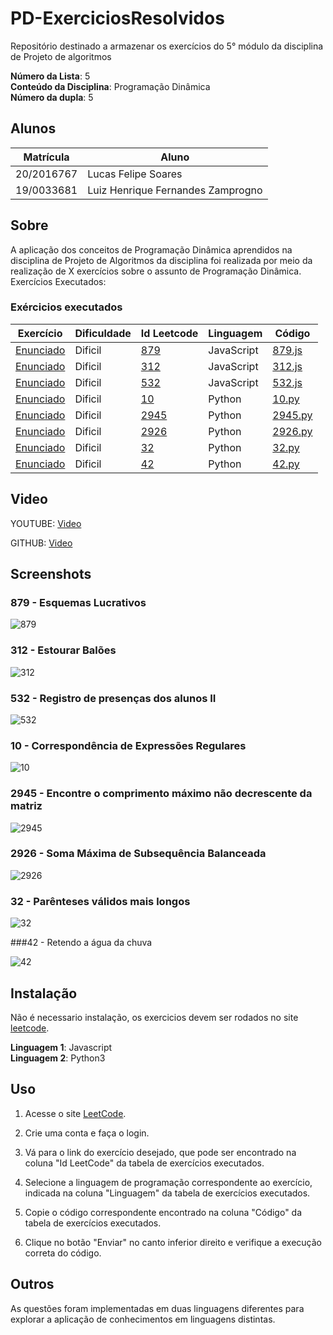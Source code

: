 # PD-ExerciciosResolvidos
Repositório destinado a armazenar os exercícios do 5° módulo da disciplina de Projeto de algoritmos


**Número da Lista**: 5<br>
**Conteúdo da Disciplina**: Programação Dinâmica<br>
**Número da dupla**: 5<br>

## Alunos
|Matrícula | Aluno |
| -- | -- |
| 20/2016767  | Lucas Felipe Soares |
| 19/0033681  | Luiz Henrique Fernandes Zamprogno |

## Sobre 

A aplicação dos conceitos de Programação Dinâmica aprendidos na disciplina de Projeto de Algoritmos da disciplina foi realizada por meio da realização de X exercícios sobre o assunto de Programação Dinâmica. Exercícios Executados:

### Exércicios executados

| Exercício | Dificuldade | Id Leetcode | Linguagem | Código |
| -- | -- | -- | -- | -- |
| [Enunciado ](https://github.com/projeto-de-algoritmos/PD-ExerciciosResolvidos/blob/main/images/879-enunciado.pdf) | Dificil | [879](https://leetcode.com/problems/profitable-schemes/description/) | JavaScript| [879.js](https://github.com/projeto-de-algoritmos/PD-ExerciciosResolvidos/blob/main/879-esquemasLucrativos.js) |
| [Enunciado ](https://github.com/projeto-de-algoritmos/PD-ExerciciosResolvidos/blob/main/images/312-enunciado.pdf) | Dificil | [312](https://leetcode.com/problems/burst-balloons/description/) | JavaScript| [312.js](https://github.com/projeto-de-algoritmos/PD-ExerciciosResolvidos/blob/main/312-estourarBaloes.js) |
| [Enunciado ](https://github.com/projeto-de-algoritmos/PD-ExerciciosResolvidos/blob/main/images/532-Tentativa.png) | Dificil | [532](https://leetcode.com/problems/student-attendance-record-ii/description/) | JavaScript| [532.js](https://github.com/projeto-de-algoritmos/PD-ExerciciosResolvidos/blob/main/532-registroPresencaAluno.js) |
| [Enunciado ](https://github.com/projeto-de-algoritmos/PD-ExerciciosResolvidos/blob/main/images/10-enunciado.pdf) | Dificil | [10](https://leetcode.com/problems/regular-expression-matching/) | Python| [10.py](https://github.com/projeto-de-algoritmos/PD-ExerciciosResolvidos/blob/main/10.py) |
| [Enunciado ](https://github.com/projeto-de-algoritmos/PD-ExerciciosResolvidos/blob/main/images/2945-enunciado.pdf) | Dificil | [2945](https://leetcode.com/problems/find-maximum-non-decreasing-array-length/) | Python | [2945.py](https://github.com/projeto-de-algoritmos/PD-ExerciciosResolvidos/blob/main/2945.py)
| [Enunciado ](https://github.com/projeto-de-algoritmos/PD-ExerciciosResolvidos/blob/main/images/2926-enunciado.pdf) | Dificil | [2926](https://leetcode.com/problems/maximum-balanced-subsequence-sum/description/) | Python | [2926.py](https://github.com/projeto-de-algoritmos/PD-ExerciciosResolvidos/blob/main/2926.py)
| [Enunciado ](https://github.com/projeto-de-algoritmos/PD-ExerciciosResolvidos/blob/main/images/32-enunciado.pdf) | Dificil | [32](https://leetcode.com/problems/longest-valid-parentheses/description/) | Python | [32.py](https://github.com/projeto-de-algoritmos/PD-ExerciciosResolvidos/blob/main/32.py)
| [Enunciado ](https://github.com/projeto-de-algoritmos/PD-ExerciciosResolvidos/blob/main/images/42-enunciado.pdf) | Dificil | [42](https://leetcode.com/problems/trapping-rain-water/) | Python | [42.py](https://github.com/projeto-de-algoritmos/PD-ExerciciosResolvidos/blob/main/42.py)

 
## Video

YOUTUBE: [Video]() 

GITHUB: [Video]()

## Screenshots

### 879 - Esquemas Lucrativos

![879](/images/879-tentativa.png)

### 312 - Estourar Balões

![312](/images/312-tentativa.png)

### 532 - Registro de presenças dos alunos II

![532](/images/532-Tentativa.png)

### 10 - Correspondência de Expressões Regulares

![10](/images/10-solucao.png)

### 2945 - Encontre o comprimento máximo não decrescente da matriz

![2945](/images/2945-solucao.png)

### 2926 - Soma Máxima de Subsequência Balanceada

![2926](/images/2926-solucao.png)

### 32 - Parênteses válidos mais longos

![32](/images/32-solucao.png)

###42 - Retendo a água da chuva

![42](/images/42-solucao.png)

## Instalação 

Não é necessario instalação, os exercicios devem ser rodados no site [leetcode]([link](https://leetcode.com/problemset/all/)).

**Linguagem 1**: Javascript<br>
**Linguagem 2**: Python3<br>

## Uso

1. Acesse o site [LeetCode](https://leetcode.com/problemset/all/).

2. Crie uma conta e faça o login.

3. Vá para o link do exercício desejado, que pode ser encontrado na coluna "Id LeetCode" da tabela de exercícios executados.

4. Selecione a linguagem de programação correspondente ao exercício, indicada na coluna "Linguagem" da tabela de exercícios executados.

5. Copie o código correspondente encontrado na coluna "Código" da tabela de exercícios executados.

6. Clique no botão "Enviar" no canto inferior direito e verifique a execução correta do código.

## Outros

As questões foram implementadas em duas linguagens diferentes para explorar a aplicação de conhecimentos em linguagens distintas.

